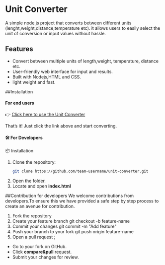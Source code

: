 # Unit Converter
A simple node.js project that converts between different units (lenght,weight,distance,temperature etc). it allows users to easily select the unit of conversion  or input values without hassle. 
## Features
- Convert between multiple units of length,weight, temperature, distance etc.
- User-friendly web interface for input and results.
 - Built with Nodejs,HTML and CSS.
- light weight and fast.



##Installation 
#### For end users 
👉 [Click here to use the Unit Converter](https://your-deployed-link.com)

That’s it! Just click the link above and start converting.


#### 🛠️ For Developers
 📦 Installation
1. Clone the repository:
   ```bash
   git clone https://github.com/team-username/unit-converter.git
2. Open the folder.
3. Locate and open **index.html**

##Contribution for developers
 We welcome contributions from developers.To ensure this we have provided a safe step by step process to create an avenue for contribution. 
 1. Fork the repository
 2. Create your feature 
branch git checkout -b feature-name
3. Commit your changes 
git commit -m "Add feature"
4. Push your  branch to your fork
git push origin feature-name
 5. Open a pull request ;
  - Go to your fork on GitHub.
- Click **compare&pull** request.
- Submit your changes for review.


